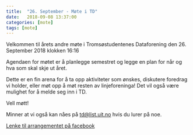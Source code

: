 ```yaml
---
title:  "26. September - Møte i TD"
date:   2018-09-08 13:37:00
categories: [mote]
tags: [mote]
---
```


Velkommen til årets andre møte i Tromsøstudentenes Dataforening den 26. September 2018 klokken 16:16

Agendaen for møtet er å planlegge semestret og legge en plan for når og hva som skal skje ut året.

Dette er en fin arena for å ta opp aktiviteter som ønskes, diskutere foredrag vi holder, eller møt opp å møt resten av linjeforeninga! Det vil også være mulighet for å melde seg inn i TD.

Vell møtt!

Minner at vi også kan nåes på [td@list.uit.no](mailto:td@list.uit.no) hvis du lurer på noe.

[Lenke til arrangementet på facebook](https://www.facebook.com/events/332429057495070/)
